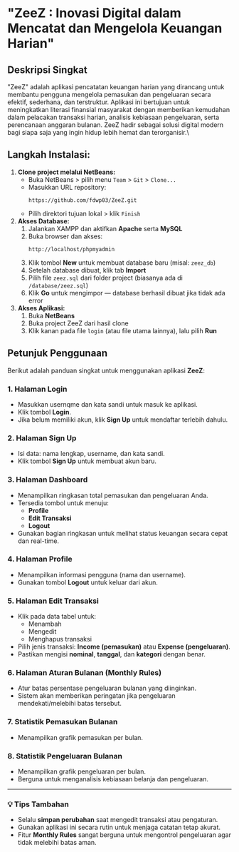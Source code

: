 # "ZeeZ : Inovasi Digital dalam Mencatat dan Mengelola Keuangan Harian" 

## Deskripsi Singkat
"ZeeZ" adalah aplikasi pencatatan keuangan harian yang dirancang untuk membantu pengguna mengelola pemasukan dan pengeluaran secara efektif, sederhana, dan terstruktur. Aplikasi ini bertujuan untuk meningkatkan literasi finansial masyarakat dengan memberikan kemudahan dalam pelacakan transaksi harian, analisis kebiasaan pengeluaran, serta perencanaan anggaran bulanan. ZeeZ hadir sebagai solusi digital modern bagi siapa saja yang ingin hidup lebih hemat dan terorganisir.\

## Langkah Instalasi:
1. **Clone project melalui NetBeans:**
   - Buka NetBeans > pilih menu `Team` > `Git` > `Clone...`
   - Masukkan URL repository:
     ```
     https://github.com/fdwp03/ZeeZ.git
     ```
   - Pilih direktori tujuan lokal > klik `Finish`
2. **Akses Database:**
   1. Jalankan XAMPP dan aktifkan **Apache** serta **MySQL**
   2. Buka browser dan akses:
      ```
      http://localhost/phpmyadmin
      ```
   3. Klik tombol **New** untuk membuat database baru (misal: `zeez_db`)
   4. Setelah database dibuat, klik tab **Import**
   5. Pilih file `zeez.sql` dari folder project (biasanya ada di `/database/zeez.sql`)
   6. Klik **Go** untuk mengimpor — database berhasil dibuat jika tidak ada error
3. **Akses Aplikasi:**
   1. Buka **NetBeans**
   2. Buka project ZeeZ dari hasil clone
   3. Klik kanan pada file `login` (atau file utama lainnya), lalu pilih **Run**

## Petunjuk Penggunaan
Berikut adalah panduan singkat untuk menggunakan aplikasi **ZeeZ**:
### 1. Halaman Login
- Masukkan usernqme dan kata sandi untuk masuk ke aplikasi.
- Klik tombol **Login**.
- Jika belum memiliki akun, klik **Sign Up** untuk mendaftar terlebih dahulu.
### 2. Halaman Sign Up
- Isi data: nama lengkap, username, dan kata sandi.
- Klik tombol **Sign Up** untuk membuat akun baru.
### 3. Halaman Dashboard
- Menampilkan ringkasan total pemasukan dan pengeluaran Anda.
- Tersedia tombol untuk menuju:
  - **Profile**
  - **Edit Transaksi**
  - **Logout**
- Gunakan bagian ringkasan untuk melihat status keuangan secara cepat dan real-time.
### 4. Halaman Profile
- Menampilkan informasi pengguna (nama dan username).
- Gunakan tombol **Logout** untuk keluar dari akun.
### 5. Halaman Edit Transaksi
- Klik pada data tabel untuk:
  - Menambah
  - Mengedit
  - Menghapus transaksi
- Pilih jenis transaksi: **Income (pemasukan)** atau **Expense (pengeluaran)**.
- Pastikan mengisi **nominal**, **tanggal**, dan **kategori** dengan benar.
### 6. Halaman Aturan Bulanan (Monthly Rules)
- Atur batas persentase pengeluaran bulanan yang diinginkan.
- Sistem akan memberikan peringatan jika pengeluaran mendekati/melebihi batas tersebut.
### 7. Statistik Pemasukan Bulanan
- Menampilkan grafik pemasukan per bulan.
### 8. Statistik Pengeluaran Bulanan
- Menampilkan grafik pengeluaran per bulan.
- Berguna untuk menganalisis kebiasaan belanja dan pengeluaran.
---
### 💡 Tips Tambahan
- Selalu **simpan perubahan** saat mengedit transaksi atau pengaturan.
- Gunakan aplikasi ini secara rutin untuk menjaga catatan tetap akurat.
- Fitur **Monthly Rules** sangat berguna untuk mengontrol pengeluaran agar tidak melebihi batas aman.
  

